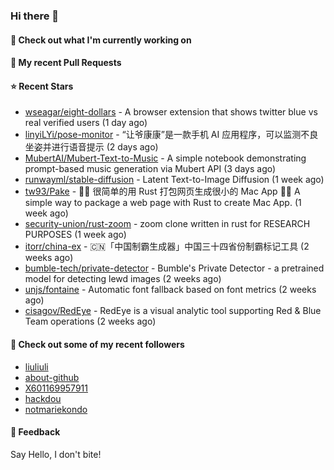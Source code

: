 ### Hi there 👋

#### 👷 Check out what I'm currently working on

#### 🔨 My recent Pull Requests


#### ⭐ Recent Stars

- [wseagar/eight-dollars](https://github.com/wseagar/eight-dollars) - A browser extension that shows twitter blue vs real verified users (1 day ago)
- [linyiLYi/pose-monitor](https://github.com/linyiLYi/pose-monitor) - “让爷康康”是一款手机 AI 应用程序，可以监测不良坐姿并进行语音提示 (2 days ago)
- [MubertAI/Mubert-Text-to-Music](https://github.com/MubertAI/Mubert-Text-to-Music) - A simple notebook demonstrating prompt-based music generation via Mubert API (3 days ago)
- [runwayml/stable-diffusion](https://github.com/runwayml/stable-diffusion) - Latent Text-to-Image Diffusion (1 week ago)
- [tw93/Pake](https://github.com/tw93/Pake) - 🤱🏻 很简单的用 Rust 打包网页生成很小的 Mac App  🤱🏻 A simple way to package a web page with Rust to create Mac App. (1 week ago)
- [security-union/rust-zoom](https://github.com/security-union/rust-zoom) - zoom clone written in rust for RESEARCH PURPOSES (1 week ago)
- [itorr/china-ex](https://github.com/itorr/china-ex) - 🇨🇳「中国制霸生成器」中国三十四省份制霸标记工具 (2 weeks ago)
- [bumble-tech/private-detector](https://github.com/bumble-tech/private-detector) - Bumble&#39;s Private Detector - a pretrained model for detecting lewd images (2 weeks ago)
- [unjs/fontaine](https://github.com/unjs/fontaine) - Automatic font fallback based on font metrics (2 weeks ago)
- [cisagov/RedEye](https://github.com/cisagov/RedEye) - RedEye is a visual analytic tool supporting Red &amp; Blue Team operations (2 weeks ago)

#### 👯 Check out some of my recent followers

- [liuliuli](https://github.com/liuliuli)
- [about-github](https://github.com/about-github)
- [X601169957911](https://github.com/X601169957911)
- [hackdou](https://github.com/hackdou)
- [notmariekondo](https://github.com/notmariekondo)

#### 💬 Feedback

Say Hello, I don't bite!